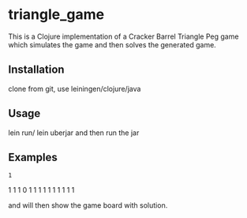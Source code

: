 # triangle_game
This is a Clojure implementation of a Cracker Barrel Triangle Peg game which simulates the game and then solves the generated game.

## Installation
clone from git, use leiningen/clojure/java

## Usage
lein run/ lein uberjar  and then run the jar

## Examples
    1
   1 1
  1 0 1
 1 1 1 1
1 1 1 1 1

and will then show the game board with solution. 

